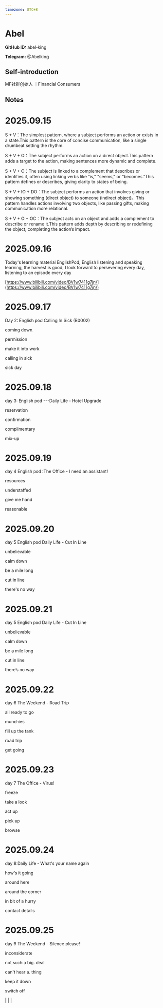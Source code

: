 ```yaml
---
timezone: UTC+8
---
```


# Abel

**GitHub ID:** abel-king

**Telegram:** @Abelking

## Self-introduction

MF社群创始人 ｜Financial Consumers

## Notes
<!-- Content_START -->
# 2025.09.15
<!-- DAILY_CHECKIN_2025-09-15_START -->
S + V：The simplest pattern, where a subject performs an action or exists in a state.This pattern is the core of concise communication, like a single drumbeat setting the rhythm.

S + V + O：The subject performs an action on a direct object.This pattern adds a target to the action, making sentences more dynamic and complete.

S + V + C：The subject is linked to a complement that describes or identifies it, often using linking verbs like "is," "seems," or "becomes."This pattern defines or describes, giving clarity to states of being.

S + V + IO + DO：The subject performs an action that involves giving or showing something (direct object) to someone (indirect object)。This pattern handles actions involving two objects, like passing gifts, making communication more relational.

S + V + O + OC：The subject acts on an object and adds a complement to describe or rename it.This pattern adds depth by describing or redefining the object, completing the action’s impact.
<!-- DAILY_CHECKIN_2025-09-15_END -->


# 2025.09.16
<!-- DAILY_CHECKIN_2025-09-16_START -->
Today's learning material EnglishPod, English listening and speaking learning, the harvest is good, I look forward to persevering every day, listening to an episode every day  
  
[https://www.bilibili.com/video/BV1w7411g7jn/](https://www.bilibili.com/video/BV1w7411g7jn/)
<!-- DAILY_CHECKIN_2025-09-16_END -->


# 2025.09.17
<!-- DAILY_CHECKIN_2025-09-17_START -->
Day 2: English pod Calling In Sick (B0002)

coming down.  
  
permission  
  
make it into work  
  
calling in sick  
  
sick day
<!-- DAILY_CHECKIN_2025-09-17_END -->


# 2025.09.18
<!-- DAILY_CHECKIN_2025-09-18_START -->
day 3: English pod ---Daily Life - Hotel Upgrade  
  
reservation  
  
confirmation  
  
complimentary  
  
mix-up
<!-- DAILY_CHECKIN_2025-09-18_END -->


# 2025.09.19
<!-- DAILY_CHECKIN_2025-09-19_START -->
day 4 English pod :The Office - I need an assistant!  
  
resources  
  
understaffed  
  
give me hand  
  
reasonable
<!-- DAILY_CHECKIN_2025-09-19_END -->


# 2025.09.20
<!-- DAILY_CHECKIN_2025-09-20_START -->
day 5 English pod Daily Life - Cut In Line  
  
unbelievable  
  
calm down  
  
be a mile long  
  
cut in line  
  
there's no way
<!-- DAILY_CHECKIN_2025-09-20_END -->


# 2025.09.21
<!-- DAILY_CHECKIN_2025-09-21_START -->
day 5 English pod Daily Life - Cut In Line

unbelievable

calm down

be a mile long

cut in line

there’s no way
<!-- DAILY_CHECKIN_2025-09-21_END -->


# 2025.09.22
<!-- DAILY_CHECKIN_2025-09-22_START -->
day 6 The Weekend - Road Trip  
  
all ready to go

munchies

fill up the tank

road trip

get going
<!-- DAILY_CHECKIN_2025-09-22_END -->


# 2025.09.23
<!-- DAILY_CHECKIN_2025-09-23_START -->
day 7 The Office - Virus!

freeze

take a look

act up

pick up

browse
<!-- DAILY_CHECKIN_2025-09-23_END -->


# 2025.09.24
<!-- DAILY_CHECKIN_2025-09-24_START -->
day 8:Daily Life - What's your name again

how's it going

around here

around the corner

in bit of a hurry

contact details
<!-- DAILY_CHECKIN_2025-09-24_END -->


# 2025.09.25
<!-- DAILY_CHECKIN_2025-09-25_START -->
day 9 The Weekend - Silence please!

inconsiderate

not such a big. deal

can't hear a. thing

keep it down

switch off

|   |   |
<!-- DAILY_CHECKIN_2025-09-25_END -->
<!-- Content_END -->
